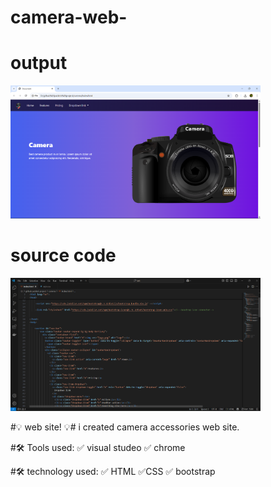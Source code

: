# camera-web-
<h1>output</h1>
<img src="camera/1.png" width="400">

<h1>source code</h1>
<img src="camera/2.png" width="400">

#💡  web site! 💡#
i created camera accessories web site.

#🛠 Tools used:
✅ visual studeo
✅ chrome

#🛠 technology used:
✅ HTML
✅CSS
✅ bootstrap





